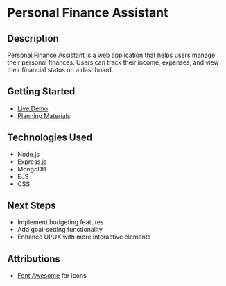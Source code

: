 # Personal Finance Assistant

## Description
Personal Finance Assistant is a web application that helps users manage their personal finances. Users can track their income, expenses, and view their financial status on a dashboard.

## Getting Started
- [Live Demo](https://your-deployed-app-url.com)
- [Planning Materials](https:/https://excalidraw.com)

## Technologies Used
- Node.js
- Express.js
- MongoDB
- EJS
- CSS

## Next Steps
- Implement budgeting features
- Add goal-setting functionality
- Enhance UI/UX with more interactive elements

## Attributions
- [Font Awesome](https://.com) for icons

